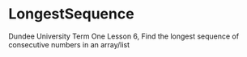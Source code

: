 # LongestSequence
Dundee University Term One Lesson 6, Find the longest sequence of consecutive numbers in an array/list
